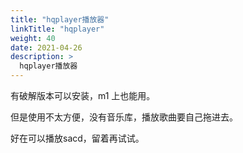 ```yaml
---
title: "hqplayer播放器"
linkTitle: "hqplayer"
weight: 40
date: 2021-04-26
description: >
  hqplayer播放器
---
```




有破解版本可以安装，m1 上也能用。

但是使用不太方便，没有音乐库，播放歌曲要自己拖进去。

好在可以播放sacd，留着再试试。



